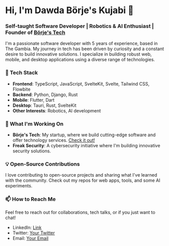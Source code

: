# Hi, I'm Dawda Börje's Kujabi 👋

### Self-taught Software Developer | Robotics & AI Enthusiast | Founder of [Börje's Tech](https://borjestech.com)

I'm a passionate software developer with 5 years of experience, based in The Gambia. My journey in tech has been driven by curiosity and a constant desire to build innovative solutions. I specialize in building robust web, mobile, and desktop applications using a diverse range of technologies.

### 🚀 Tech Stack

- **Frontend**: TypeScript, JavaScript, SvelteKit, Svelte, Tailwind CSS, Flowbite
- **Backend**: Python, Django, Rust
- **Mobile**: Flutter, Dart
- **Desktop**: Tauri, Rust, SvelteKit
- **Other Interests**: Robotics, AI development

### 🌱 What I'm Working On

- **Börje's Tech**: My startup, where we build cutting-edge software and offer technology services. [Check it out!](https://borjestech.com)
- **Freak Security**: A cybersecurity initiative where I'm building innovative security solutions.

### 💡 Open-Source Contributions

I love contributing to open-source projects and sharing what I've learned with the community. Check out my repos for web apps, tools, and some AI experiments.

### 📫 How to Reach Me

Feel free to reach out for collaborations, tech talks, or if you just want to chat!

- LinkedIn: [Link](https://www.linkedin.com/in/dawda-kujabi-9680a7289/)
- Twitter: [Your Twitter](#)
- Email: [Your Email](#)
